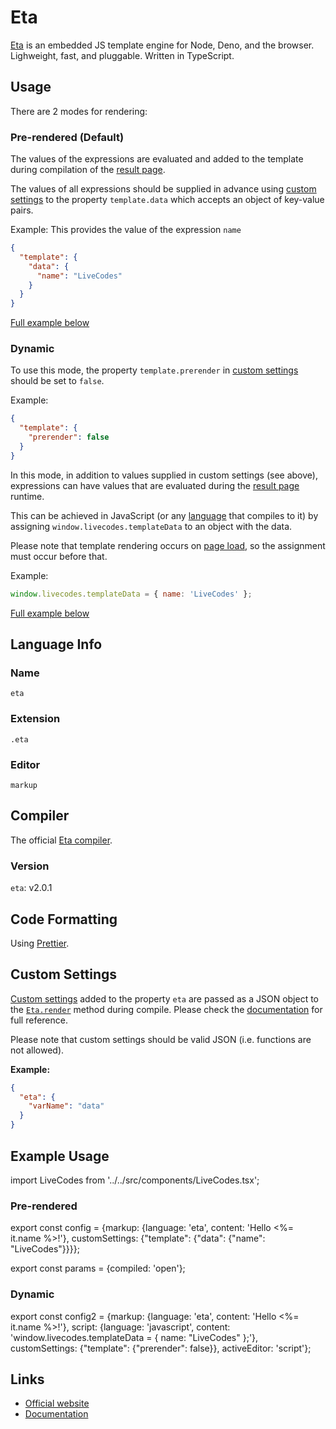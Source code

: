 # Eta

[Eta](https://eta.js.org/) is an embedded JS template engine for Node, Deno, and the browser. Lighweight, fast, and pluggable. Written in TypeScript.

## Usage

There are 2 modes for rendering:

### Pre-rendered (Default)

The values of the expressions are evaluated and added to the template during compilation of the [result page](../features/result.md).

The values of all expressions should be supplied in advance using [custom settings](../advanced/custom-settings.md) to the property `template.data` which accepts an object of key-value pairs.

Example: This provides the value of the expression `name`

```json title="Custom Settings"
{
  "template": {
    "data": {
      "name": "LiveCodes"
    }
  }
}
```

[Full example below](#pre-rendered)

### Dynamic

To use this mode, the property `template.prerender` in [custom settings](../advanced/custom-settings.md) should be set to `false`.

Example:

```json title="Custom Settings"
{
  "template": {
    "prerender": false
  }
}
```

In this mode, in addition to values supplied in custom settings (see above), expressions can have values that are evaluated during the [result page](../features/result.md) runtime.

This can be achieved in JavaScript (or any [language](../languages/) that compiles to it) by assigning `window.livecodes.templateData` to an object with the data.

Please note that template rendering occurs on [page load](https://developer.mozilla.org/en-US/docs/Web/API/Window/load_event), so the assignment must occur before that.

Example:

```js title="Script Editor (JS)"
window.livecodes.templateData = { name: 'LiveCodes' };
```

[Full example below](#dynamic-1)

## Language Info

### Name

`eta`

### Extension

`.eta`

### Editor

`markup`

## Compiler

The official [Eta compiler](https://www.npmjs.com/package/eta).

### Version

`eta`: v2.0.1

## Code Formatting

Using [Prettier](https://prettier.io/).

## Custom Settings

[Custom settings](../advanced/custom-settings.md) added to the property `eta` are passed as a JSON object to the [`Eta.render`](https://eta.js.org/docs/api/rendering) method during compile. Please check the [documentation](https://eta.js.org/docs/api/configuration) for full reference.

Please note that custom settings should be valid JSON (i.e. functions are not allowed).

**Example:**

```json title="Custom Settings"
{
  "eta": {
    "varName": "data"
  }
}
```

## Example Usage

import LiveCodes from '../../src/components/LiveCodes.tsx';

### Pre-rendered

export const config = {markup: {language: 'eta', content: 'Hello <%= it.name %>!'}, customSettings: {"template": {"data": {"name": "LiveCodes"}}}};

export const params = {compiled: 'open'};

<LiveCodes config={config} params={params}></LiveCodes>

### Dynamic

export const config2 = {markup: {language: 'eta', content: 'Hello <%= it.name %>!'}, script: {language: 'javascript', content: 'window.livecodes.templateData = { name: "LiveCodes" };'}, customSettings: {"template": {"prerender": false}}, activeEditor: 'script'};

<LiveCodes config={config2}></LiveCodes>

## Links

- [Official website](https://eta.js.org/)
- [Documentation](https://eta.js.org/docs/learn)
